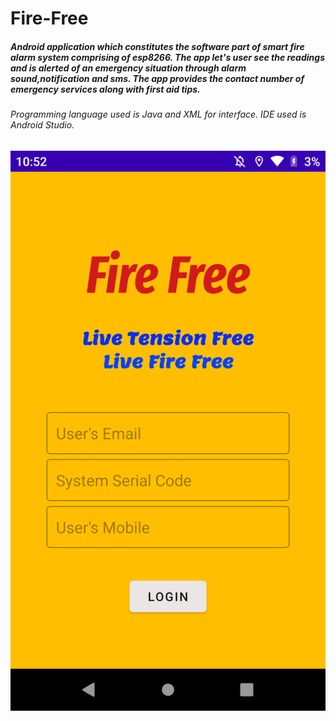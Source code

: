 # Fire-Free
##### Android application which constitutes the software part of smart fire alarm system comprising of esp8266. The app let's user see the readings and is alerted of an emergency situation through alarm sound,notification and sms. The app provides the contact number of emergency services along with first aid tips.

###### Programming language used is Java and XML for interface. IDE used is Android Studio.

![](images/Screenshot_20210709-105249.png)
